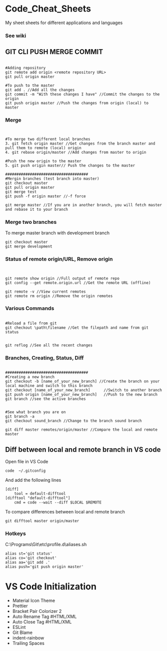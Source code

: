 # Code_Cheat_Sheets
My sheet sheets for different applications and languages

### See wiki


## GIT CLI PUSH MERGE COMMIT
```shell class:"lineNo"

#Adding repository 
git remote add origin <remote repository URL>
git pull origin master 

#To push to the master
git add . //Add all the changes
git commit -m "With these changes I have" //Commit the changes to the origin 
git push origin master //Push the changes from origin (local) to master 	

```

### Merge
```shell class:"lineNo"


#To merge two different local branches
3. git fetch origin master //Get changes from the branch master and pull them to remote (local) origin 
4. git rebase origin/master //Add changes from master to origin

#Push the new origin to the master 
5. git push origin master// Push the changes to the master

#####################################
#Mergin branches (test branch into master)
git checkout master
git pull origin master
git merge test
git push -f origin master //-f force 

git merge master //If you are in another branch, you will fetch master and rebase it to your branch

```

### Merge two branches
To merge master branch with development branch
```shell class:"lineNo"
git checkout master
git merge development

```

### Status of remote origin/URL, Remove origin
```shell class:"lineNo"


git remote show origin //Full output of remote repo 
git config --get remote.origin.url //Get the remote URL (offline)

git remote -v //View current remotes
git remote rm origin //Remove the origin remotes 

```

### Various Commands
```shell class:"lineNo"

#Reload a file from git
git checkout \path\filename	//Get the filepath and name from git status


git reflog //See all the recent changes  

```

### Branches, Creating, Status, Diff
```shell class:"lineNo"

#####################################
#Creating a new branch 
git checkout -b [name_of_your_new_branch] //Create the branch on your local machine and switch to this branch
git checkout [name_of_your_new_branch]		//Switch to another branch 
git push origin [name_of_your_new_branch]	//Push to the new branch 
git branch //see the active branches 


#See what branch you are on 
git branch -a 
git checkout sound_branch //Change to the branch sound branch 

git diff master remotes/origin/master //Compare the local and remote master 

```
## Diff between local and remote branch in VS code
Open file in VS Code
```shell class:"lineNo"
code  ~/.gitconfig
```
And add the following lines 
```shell class:"lineNo"
[diff]
    tool = default-difftool
[difftool "default-difftool"]
    cmd = code --wait --diff $LOCAL $REMOTE
```
To compare differences between local and remote branch
```shell class:"lineNo"
git difftool master origin/master
```

### Hotkeys
C:\Programs\Git\etc\profile.d\aliases.sh
```shell
alias st='git status'
alias co='git checkout'
alias aa='git add .'
alias push='git push origin master'
```


# VS Code Initialization
- Material Icon Theme
- Prettier
- Bracket Pair Colorizer 2
- Auto Rename Tag #HTML/XML
- Auto Close Tag #HTML/XML
- ESLint 
- Git Blame 
- indent-rainbow 
- Trailing Spaces
